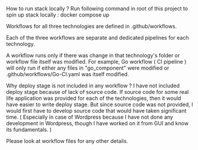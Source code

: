 How to run stack locally ?
Run following command in root of this project to spin up stack locally :
docker compose up

Workflows for all three technologies are defined in .github/workflows.

Each of the three workflows are separate and dedicated pipelines for each technology.

A workflow runs only if there was change in that technology's folder or workflow file itself was modified.
For example, Go workflow ( CI pipeline ) will only run if either any files in "go_component" were modified or .github/workflows/Go-CI.yaml was itself modified.

Why deploy stage is not included in any workflow ?
I have not included deploy stage because of lack of source code. If source code for some real life application was provided for each of the technologies, then it would have easier to write deploy stage. But since source code was not provided, I would first have to develop source code that would have taken significant time. ( Especially in case of Wordpress because I have not done any development in Wordpress, though I have worked on it from GUI and know its fundamentals. )

Please look at workflow files for any other details.
